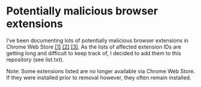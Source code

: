 # Potentially malicious browser extensions

I’ve been documenting lots of potentially malicious browser extensions in Chrome Web Store [[1]](https://palant.info/2023/05/31/more-malicious-extensions-in-chrome-web-store/) [[2]](https://palant.info/2023/06/05/introducing-pcvark-and-their-malicious-ad-blockers/) [[3]](https://palant.info/2023/06/08/another-cluster-of-potentially-malicious-chrome-extensions/). As the lists of affected extension IDs are getting long and difficult to keep track of, I decided to add them to this repository (see list.txt).

Note: Some extensions listed are no longer available via Chrome Web Store. If they were installed prior to removal however, they often remain installed.
